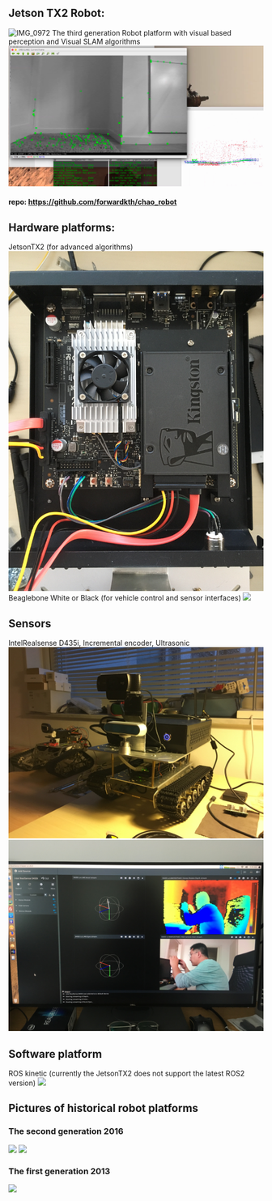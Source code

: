 ## Jetson TX2 Robot:

![IMG_0972](https://user-images.githubusercontent.com/13931016/144505119-86f90363-76ea-4dcf-8cce-254bcbf1b88e.jpg)
The third generation Robot platform with visual based perception and Visual SLAM algorithms
![IMG_0972](https://github.com/forwardkth/image/blob/master/newimages/orb_slam1.png?raw=true)

#### repo: https://github.com/forwardkth/chao_robot

## Hardware platforms:
JetsonTX2 (for advanced algorithms)
![](https://github.com/forwardkth/image/blob/master/newimages/IMG_7856.JPG?raw=true)
Beaglebone White or Black (for vehicle control and sensor interfaces)
![](https://beagleboard.org/static/images/product_beaglebone.jpg)

## Sensors
IntelRealsense D435i, Incremental encoder, Ultrasonic
![](https://github.com/forwardkth/image/blob/master/newimages/IMG_7831.JPG?raw=true)
![](https://github.com/forwardkth/image/blob/master/newimages/IMG_7862.JPG?raw=true)

## Software platform
ROS kinetic (currently the JetsonTX2 does not support the latest ROS2 version)
![](http://wiki.ros.org/kinetic?action=AttachFile&do=get&target=kinetic.png)

## Pictures of historical robot platforms
### The second generation 2016
![](http://ww2.sinaimg.cn/mw690/74505a4cgw1evho2onxwsj21kw16o7wh.jpg)
![](http://ww1.sinaimg.cn/mw690/74505a4cgw1evgrdvaux5j21kw16o1if.jpg)
### The first generation 2013
![](http://ww3.sinaimg.cn/bmiddle/74505a4cgw1eddsn5e4qpj216n68t4qr.jpg)

